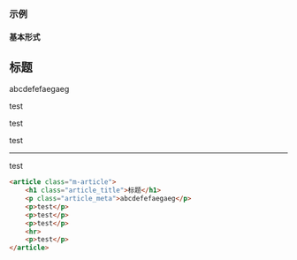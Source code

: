 ### 示例
#### 基本形式

<div id="j-example1">
<article class="m-article">
    <h1 class="article_title">标题</h1>
    <p class="article_meta">abcdefefaegaeg</p>
    <p>test</p>
    <p>test</p>
    <p>test</p>
    <hr>
    <p>test</p>
</article>
</div>

```html
<article class="m-article">
    <h1 class="article_title">标题</h1>
    <p class="article_meta">abcdefefaegaeg</p>
    <p>test</p>
    <p>test</p>
    <p>test</p>
    <hr>
    <p>test</p>
</article>
```
